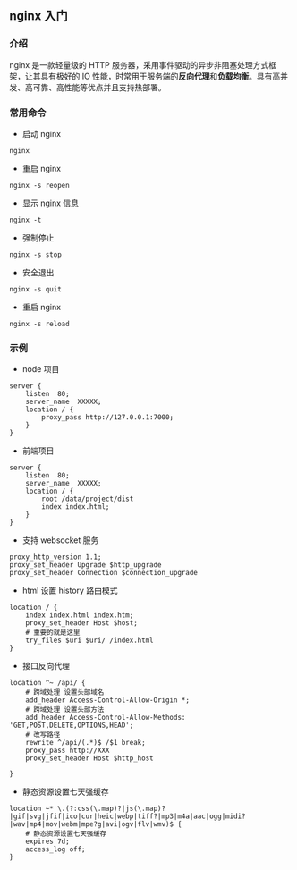 ## nginx 入门

### 介绍

nginx 是一款轻量级的 HTTP 服务器，采用事件驱动的异步非阻塞处理方式框架，让其具有极好的 IO 性能，时常用于服务端的**反向代理**和**负载均衡**。具有高并发、高可靠、高性能等优点并且支持热部署。

### 常用命令

-   启动 nginx

```
nginx
```

-   重启 nginx

```
nginx -s reopen
```

-   显示 nginx 信息

```
nginx -t
```

-   强制停止

```
nginx -s stop
```

-   安全退出

```
nginx -s quit
```

-   重启 nginx

```
nginx -s reload
```

### 示例

-   node 项目

```
server {
    listen  80;
    server_name  XXXXX;
    location / {
        proxy_pass http://127.0.0.1:7000;
    }
}
```

-   前端项目

```
server {
    listen  80;
    server_name  XXXXX;
    location / {
        root /data/project/dist
        index index.html;
    }
}
```

-   支持 websocket 服务

```
proxy_http_version 1.1;
proxy_set_header Upgrade $http_upgrade
proxy_set_header Connection $connection_upgrade

```

-   html 设置 history 路由模式

```
location / {
    index index.html index.htm;
    proxy_set_header Host $host;
    # 重要的就是这里
    try_files $uri $uri/ /index.html
}
```

-   接口反向代理

```
location ^~ /api/ {
    # 跨域处理 设置头部域名
    add_header Access-Control-Allow-Origin *;
    # 跨域处理 设置头部方法
    add_header Access-Control-Allow-Methods: 'GET,POST,DELETE,OPTIONS,HEAD';
    # 改写路径
    rewrite ^/api/(.*)$ /$1 break;
    proxy_pass http://XXX
    proxy_set_header Host $http_host

}
```

-   静态资源设置七天强缓存

```
location ~* \.(?:css(\.map)?|js(\.map)?|gif|svg|jfif|ico|cur|heic|webp|tiff?|mp3|m4a|aac|ogg|midi?|wav|mp4|mov|webm|mpe?g|avi|ogv|flv|wmv)$ {
    # 静态资源设置七天强缓存
    expires 7d;
    access_log off;
}
```
